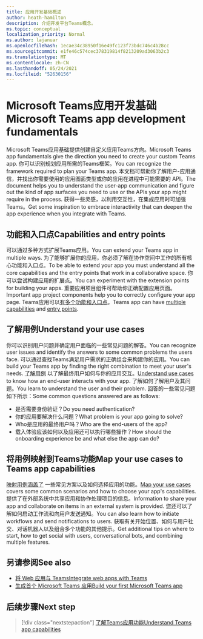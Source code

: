 ```yaml
---
title: 应用开发基础概述
author: heath-hamilton
description: 介绍开发平台Teams概念。
ms.topic: conceptual
localization_priority: Normal
ms.author: lajanuar
ms.openlocfilehash: 1ecae34c38950f16e49fc123f73bdc746c4b28cc
ms.sourcegitcommit: e1fe46c574cec378319814f8213209ad3063b2c3
ms.translationtype: MT
ms.contentlocale: zh-CN
ms.lasthandoff: 05/24/2021
ms.locfileid: "52630156"
---
```

# <a name="microsoft-teams-app-development-fundamentals"></a><span data-ttu-id="84ad9-103">Microsoft Teams应用开发基础</span><span class="sxs-lookup"><span data-stu-id="84ad9-103">Microsoft Teams app development fundamentals</span></span>

<span data-ttu-id="84ad9-104">Microsoft Teams应用基础提供创建自定义应用Teams方向。</span><span class="sxs-lookup"><span data-stu-id="84ad9-104">Microsoft Teams app fundamentals give the direction you need to create your custom Teams app.</span></span> <span data-ttu-id="84ad9-105">你可以识别规划应用所需的Teams框架。</span><span class="sxs-lookup"><span data-stu-id="84ad9-105">You can recognize the framework required to plan your Teams app.</span></span> <span data-ttu-id="84ad9-106">本文档可帮助你了解用户-应用通信，并找出你需要使用的应用图面类型或你的应用在进程中可能需要的 API。</span><span class="sxs-lookup"><span data-stu-id="84ad9-106">The document helps you to understand the user-app communication and figure out the kind of app surfaces you need to use or the APIs your app might require in the process.</span></span> <span data-ttu-id="84ad9-107">获得一些灵感，以利用交互性，在集成应用时可加强Teams。</span><span class="sxs-lookup"><span data-stu-id="84ad9-107">Get some inspiration to embrace interactivity that can deepen the app experience when you integrate with Teams.</span></span>

## <a name="capabilities-and-entry-points"></a><span data-ttu-id="84ad9-108">功能和入口点</span><span class="sxs-lookup"><span data-stu-id="84ad9-108">Capabilities and entry points</span></span>

<span data-ttu-id="84ad9-109">可以通过多种方式扩展Teams应用。</span><span class="sxs-lookup"><span data-stu-id="84ad9-109">You can extend your Teams app in multiple ways.</span></span> <span data-ttu-id="84ad9-110">为了能够扩展你的应用，你必须了解在协作空间中工作的所有核心功能和入口点。</span><span class="sxs-lookup"><span data-stu-id="84ad9-110">To be able to extend your app you must understand all the core capabilities and the entry points that work in a collaborative space.</span></span> <span data-ttu-id="84ad9-111">你可以尝试构建应用的扩展点。</span><span class="sxs-lookup"><span data-stu-id="84ad9-111">You can experiment with the extension points for building your apps.</span></span> <span data-ttu-id="84ad9-112">重要应用项目组件可帮助你正确配置应用页面。</span><span class="sxs-lookup"><span data-stu-id="84ad9-112">Important app project components help you to correctly configure your app page.</span></span> <span data-ttu-id="84ad9-113">Teams应用可以[有多个功能和](../concepts/capabilities-overview.md)[入口点](../concepts/extensibility-points.md)。</span><span class="sxs-lookup"><span data-stu-id="84ad9-113">Teams app can have [multiple capabilities](../concepts/capabilities-overview.md) and [entry points](../concepts/extensibility-points.md).</span></span>

## <a name="understand-your-use-cases"></a><span data-ttu-id="84ad9-114">了解用例</span><span class="sxs-lookup"><span data-stu-id="84ad9-114">Understand your use cases</span></span>

<span data-ttu-id="84ad9-115">你可以识别用户问题并确定用户面临的一些常见问题的解答。</span><span class="sxs-lookup"><span data-stu-id="84ad9-115">You can recognize user issues and identify the answers to some common problems the users face.</span></span> <span data-ttu-id="84ad9-116">可以通过查找Teams满足用户需求的正确组合来构建你的应用。</span><span class="sxs-lookup"><span data-stu-id="84ad9-116">You can build your Teams app by finding the right combination to meet your user's needs.</span></span> <span data-ttu-id="84ad9-117">[了解用例](../concepts/design/understand-use-cases.md) 以了解最终用户如何与你的应用交互。</span><span class="sxs-lookup"><span data-stu-id="84ad9-117">[Understand use cases](../concepts/design/understand-use-cases.md) to know how an end-user interacts with your app.</span></span> <span data-ttu-id="84ad9-118">了解如何了解用户及其问题。</span><span class="sxs-lookup"><span data-stu-id="84ad9-118">You learn to understand the user and their problem.</span></span> <span data-ttu-id="84ad9-119">回答的一些常见问题如下所示：</span><span class="sxs-lookup"><span data-stu-id="84ad9-119">Some common questions answered are as follows:</span></span>

* <span data-ttu-id="84ad9-120">是否需要身份验证？</span><span class="sxs-lookup"><span data-stu-id="84ad9-120">Do you need authentication?</span></span>
* <span data-ttu-id="84ad9-121">你的应用要解决什么问题？</span><span class="sxs-lookup"><span data-stu-id="84ad9-121">What problem is your app going to solve?</span></span>
* <span data-ttu-id="84ad9-122">Who是应用的最终用户吗？</span><span class="sxs-lookup"><span data-stu-id="84ad9-122">Who are the end-users of the app?</span></span>
* <span data-ttu-id="84ad9-123">载入体验应该如何以及应用还可以执行哪些操作？</span><span class="sxs-lookup"><span data-stu-id="84ad9-123">How should the onboarding experience be and what else the app can do?</span></span>

## <a name="map-your-use-cases-to-teams-app-capabilities"></a><span data-ttu-id="84ad9-124">将用例映射到Teams功能</span><span class="sxs-lookup"><span data-stu-id="84ad9-124">Map your use cases to Teams app capabilities</span></span>

<span data-ttu-id="84ad9-125">[映射用例涵盖了](../concepts/design/map-use-cases.md) 一些常见方案以及如何选择应用的功能。</span><span class="sxs-lookup"><span data-stu-id="84ad9-125">[Map your use cases](../concepts/design/map-use-cases.md) covers some common scenarios and how to choose your app's capabilities.</span></span> <span data-ttu-id="84ad9-126">提供了在外部系统中共享应用和协作处理项目的信息。</span><span class="sxs-lookup"><span data-stu-id="84ad9-126">Information to share your app and collaborate on items in an external system is provided.</span></span> <span data-ttu-id="84ad9-127">您还可以了解如何启动工作流和向用户发送通知。</span><span class="sxs-lookup"><span data-stu-id="84ad9-127">You can also learn how to initiate workflows and send notifications to users.</span></span> <span data-ttu-id="84ad9-128">获取有关开始位置、如何与用户社交、对话机器人以及组合多个功能的其他提示。</span><span class="sxs-lookup"><span data-stu-id="84ad9-128">Get additional tips on where to start, how to get social with users, conversational bots, and combining multiple features.</span></span>

## <a name="see-also"></a><span data-ttu-id="84ad9-129">另请参阅</span><span class="sxs-lookup"><span data-stu-id="84ad9-129">See also</span></span>

* [<span data-ttu-id="84ad9-130">将 Web 应用与 Teams</span><span class="sxs-lookup"><span data-stu-id="84ad9-130">Integrate web apps with Teams</span></span>](../samples/integrating-web-apps.md)
* [<span data-ttu-id="84ad9-131">生成首个 Microsoft Teams 应用</span><span class="sxs-lookup"><span data-stu-id="84ad9-131">Build your first Microsoft Teams app</span></span>](../build-your-first-app/build-first-app-overview.md)

## <a name="next-step"></a><span data-ttu-id="84ad9-132">后续步骤</span><span class="sxs-lookup"><span data-stu-id="84ad9-132">Next step</span></span>

> [!div class="nextstepaction"]
> [<span data-ttu-id="84ad9-133">了解Teams应用功能</span><span class="sxs-lookup"><span data-stu-id="84ad9-133">Understand Teams app capabilities</span></span>](capabilities-overview.md)


